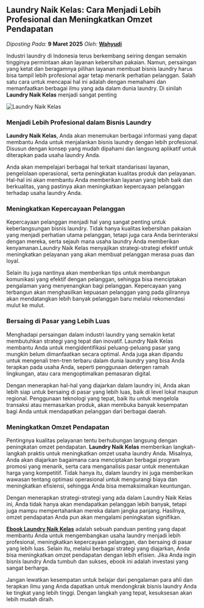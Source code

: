 ## Laundry Naik Kelas: Cara Menjadi Lebih Profesional dan Meningkatkan Omzet Pendapatan 
_Diposting Pada:_ **9 Maret 2025**
_Oleh:_  [**Wahyudi**](https://bandarlaundry.github.io/blog/menu/wahyudi.html)

Industri laundry di Indonesia terus berkembang seiring dengan semakin tingginya permintaan akan layanan kebersihan pakaian. Namun, persaingan yang ketat dan beragamnya pilihan layanan membuat bisnis laundry harus bisa tampil lebih profesional agar tetap menarik perhatian pelanggan. Salah satu cara untuk mencapai hal ini adalah dengan memahami dan memanfaatkan berbagai ilmu yang ada dalam dunia laundry. Di sinilah **Laundry Naik Kelas** menjadi sangat penting

![Laundry Naik Kelas]()

### Menjadi Lebih Profesional dalam Bisnis Laundry

**Laundry Naik Kelas**, Anda akan menemukan berbagai informasi yang dapat membantu Anda untuk menjalankan bisnis laundry dengan lebih profesional. Disusun dengan konsep yang mudah dipahami dan langsung aplikatif untuk diterapkan pada usaha laundry Anda.

Anda akan mempelajari berbagai hal terkait standarisasi layanan, pengelolaan operasional, serta peningkatan kualitas produk dan pelayanan. Hal-hal ini akan membantu Anda memberikan layanan yang lebih baik dan berkualitas, yang pastinya akan meningkatkan kepercayaan pelanggan terhadap usaha laundry Anda.

### Meningkatkan Kepercayaan Pelanggan
Kepercayaan pelanggan menjadi hal yang sangat penting untuk keberlangsungan bisnis laundry. Tidak hanya kualitas kebersihan pakaian yang menjadi perhatian utama pelanggan, tetapi juga cara Anda berinteraksi dengan mereka, serta sejauh mana usaha laundry Anda memberikan kenyamanan.Laundry Naik Kelas menyajikan strategi-strategi efektif untuk meningkatkan pelayanan yang akan membuat pelanggan merasa puas dan loyal.

Selain itu juga nantinya akan memberikan tips untuk membangun komunikasi yang efektif dengan pelanggan, sehingga bisa menciptakan pengalaman yang menyenangkan bagi pelanggan. Kepercayaan yang terbangun akan menghasilkan kepuasan pelanggan yang pada gilirannya akan mendatangkan lebih banyak pelanggan baru melalui rekomendasi mulut ke mulut.

### Bersaing di Pasar yang Lebih Luas

Menghadapi persaingan dalam industri laundry yang semakin ketat membutuhkan strategi yang tepat dan inovatif. Laundry Naik Kelas membantu Anda untuk mengidentifikasi peluang-peluang pasar yang mungkin belum dimanfaatkan secara optimal. Anda juga akan dipandu untuk mengenali tren-tren terbaru dalam dunia laundry yang bisa Anda terapkan pada usaha Anda, seperti penggunaan detergen ramah lingkungan, atau cara mengoptimalkan pemasaran digital.

Dengan menerapkan hal-hal yang diajarkan dalam laundry ini, Anda akan lebih siap untuk bersaing di pasar yang lebih luas, baik di level lokal maupun regional. Penggunaan teknologi yang tepat, baik itu untuk mengelola transaksi atau memasarkan produk, akan membuka banyak kesempatan bagi Anda untuk mendapatkan pelanggan dari berbagai daerah.

### Meningkatkan Omzet Pendapatan

Pentingnya kualitas pelayanan tentu berhubungan langsung dengan peningkatan omzet pendapatan. **Laundry Naik Kelas** memberikan langkah-langkah praktis untuk meningkatkan omzet usaha laundry Anda. Misalnya, Anda akan diajarkan bagaimana cara menciptakan berbagai program promosi yang menarik, serta cara menganalisis pasar untuk menentukan harga yang kompetitif. Tidak hanya itu, dalam laundry ini juga memberikan wawasan tentang optimasi operasional untuk mengurangi biaya dan meningkatkan efisiensi, sehingga Anda bisa memaksimalkan keuntungan.

Dengan menerapkan strategi-strategi yang ada dalam Laundry Naik Kelas ini, Anda tidak hanya akan mendapatkan pelanggan lebih banyak, tetapi juga mampu mempertahankan mereka dalam jangka panjang. Hasilnya, omzet pendapatan Anda pun akan mengalami peningkatan signifikan.

[**Ebook Laundry Naik Kelas**](https://www.laundry.my.id/ebook/laundry-naik-kelas)  adalah sebuah panduan penting yang dapat membantu Anda untuk mengembangkan usaha laundry menjadi lebih profesional, meningkatkan kepercayaan pelanggan, dan bersaing di pasar yang lebih luas. Selain itu, melalui berbagai strategi yang diajarkan, Anda bisa meningkatkan omzet pendapatan dengan lebih efisien. Jika Anda ingin bisnis laundry Anda tumbuh dan sukses, ebook ini adalah investasi yang sangat berharga.

Jangan lewatkan kesempatan untuk belajar dari pengalaman para ahli dan terapkan ilmu yang Anda dapatkan untuk mendongkrak bisnis laundry Anda ke tingkat yang lebih tinggi. Dengan langkah yang tepat, kesuksesan akan lebih mudah diraih.
